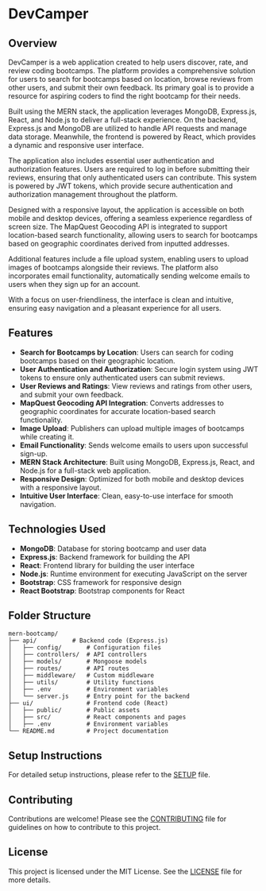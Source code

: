 # DevCamper

## Overview

DevCamper is a web application created to help users discover, rate, and review coding bootcamps. The platform provides a comprehensive solution for users to search for bootcamps based on location, browse reviews from other users, and submit their own feedback. Its primary goal is to provide a resource for aspiring coders to find the right bootcamp for their needs.

Built using the MERN stack, the application leverages MongoDB, Express.js, React, and Node.js to deliver a full-stack experience. On the backend, Express.js and MongoDB are utilized to handle API requests and manage data storage. Meanwhile, the frontend is powered by React, which provides a dynamic and responsive user interface.

The application also includes essential user authentication and authorization features. Users are required to log in before submitting their reviews, ensuring that only authenticated users can contribute. This system is powered by JWT tokens, which provide secure authentication and authorization management throughout the platform.

Designed with a responsive layout, the application is accessible on both mobile and desktop devices, offering a seamless experience regardless of screen size. The MapQuest Geocoding API is integrated to support location-based search functionality, allowing users to search for bootcamps based on geographic coordinates derived from inputted addresses.

Additional features include a file upload system, enabling users to upload images of bootcamps alongside their reviews. The platform also incorporates email functionality, automatically sending welcome emails to users when they sign up for an account.

With a focus on user-friendliness, the interface is clean and intuitive, ensuring easy navigation and a pleasant experience for all users.

## Features

- **Search for Bootcamps by Location**: Users can search for coding bootcamps based on their geographic location.
- **User Authentication and Authorization**: Secure login system using JWT tokens to ensure only authenticated users can submit reviews.
- **User Reviews and Ratings**: View reviews and ratings from other users, and submit your own feedback.
- **MapQuest Geocoding API Integration**: Converts addresses to geographic coordinates for accurate location-based search functionality.
- **Image Upload**: Publishers can upload multiple images of bootcamps while creating it.
- **Email Functionality**: Sends welcome emails to users upon successful sign-up.
- **MERN Stack Architecture**: Built using MongoDB, Express.js, React, and Node.js for a full-stack web application.
- **Responsive Design**: Optimized for both mobile and desktop devices with a responsive layout.
- **Intuitive User Interface**: Clean, easy-to-use interface for smooth navigation.

## Technologies Used

- **MongoDB**: Database for storing bootcamp and user data
- **Express.js**: Backend framework for building the API
- **React**: Frontend library for building the user interface
- **Node.js**: Runtime environment for executing JavaScript on the server
- **Bootstrap**: CSS framework for responsive design
- **React Bootstrap**: Bootstrap components for React

## Folder Structure

```plaintext
mern-bootcamp/
├── api/          # Backend code (Express.js)
│   ├── config/       # Configuration files
│   ├── controllers/  # API controllers
│   ├── models/       # Mongoose models
│   ├── routes/       # API routes
│   ├── middleware/   # Custom middleware
│   ├── utils/        # Utility functions
│   ├── .env          # Environment variables
│   └── server.js     # Entry point for the backend
├── ui/               # Frontend code (React)
│   ├── public/       # Public assets
│   ├── src/          # React components and pages
│   ├── .env          # Environment variables
└── README.md         # Project documentation
```

## Setup Instructions

For detailed setup instructions, please refer to the [SETUP](SETUP.md) file.

## Contributing

Contributions are welcome! Please see the [CONTRIBUTING](CONTRIBUTING.md) file for guidelines on how to contribute to this project.

## License

This project is licensed under the MIT License. See the [LICENSE](LICENSE) file for more details.
